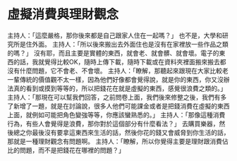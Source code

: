# 虛擬消費與理財觀念

主持人：「這麼嚴格，那你後來都是自己跟家人住在一起嗎？」
也不是，大學和研究所是住外面。
主持人：「所以後來搬出去外面住也是沒有在家裡放一些作品之類的嗎？」
沒有耶，而且主要是實體的東西，就會老、就會髒、就會壞。電子的東西的話，我就覺得比較OK，隨時上傳下載，隨時下載或在資料夾裡面搬來搬去都沒有什麼問題，它不會老、不會壞。
主持人：「瞭解，那聽起來跟現在大家比較老一輩傳統的價值觀不太一樣，因為他們好像都會覺得說，就是你的東西，你又沒辦法真的看到或摸到等等的，所以把錢花在就是虛擬的東西，感覺很浪費之類的。」
主持人：「那現在可以幫我們回答，之前問卷上面，我們後來修整之後，我們有多了新增了一題，就是在討論說，很多人他們可能課金或者是把錢消費在虛擬的東西上面，就例如可能把角色變強等等，你應該蠻熟悉的。」
主持人：「那像這種消費行為，有些人會覺得是浪費，那你對於這個部分有什麼看法？」
去購買樂器，然後總之你最後沒有要拿這東西來生活的話，然後你花的錢又會威脅到你生活的話，那就是一種理財觀念有問題啊。
主持人：「瞭解，所以你覺得主要是理財跟消費佔比的問題，而不是把錢花在哪裡的問題？」
